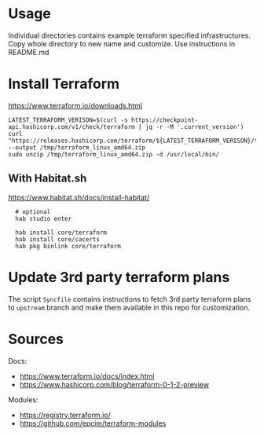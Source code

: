 
# Usage

Individual directories contains example terraform specified infrastructures.
Copy whole directory to new name and customize. Use instructions in README.md

# Install Terraform

https://www.terraform.io/downloads.html

    LATEST_TERRAFORM_VERISON=$(curl -s https://checkpoint-api.hashicorp.com/v1/check/terraform | jq -r -M '.current_version')
    curl "https://releases.hashicorp.com/terraform/${LATEST_TERRAFORM_VERISON}/terraform_${LATEST_TERRAFORM_VERISON}_linux_amd64.zip" --output /tmp/terraform_linux_amd64.zip
    sudo unzip /tmp/terraform_linux_amd64.zip -d /usr/local/bin/

## With Habitat.sh

https://www.habitat.sh/docs/install-habitat/

      # optional
      hab studio enter

      hab install core/terraform
      hab install core/cacerts
      hab pkg binlink core/terraform


# Update 3rd party terraform plans

The script `Syncfile` contains instructions to fetch 3rd party terraform plans to `upstream` branch
and make them available in this repo for customization.


# Sources

Docs:
- https://www.terraform.io/docs/index.html
- https://www.hashicorp.com/blog/terraform-0-1-2-preview

Modules:
- https://registry.terraform.io/
- https://github.com/epcim/terraform-modules
